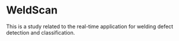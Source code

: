 # WeldScan
This is a study related to the real-time application for welding defect detection and classification.
